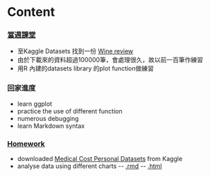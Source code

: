 # Content
### [當週課堂](https://github.com/richlay/Rlanguage/tree/master/week_3/course)
- 至Kaggle Datasets 找到一份 [Wine review](https://www.kaggle.com/zynicide/wine-reviews)
- 由於下載來的資料超過100000筆，會處理很久，故以前一百筆作練習
- 用R 內建的datasets library 的plot function做練習
### 回家進度
- learn ggplot
- practice the use of different function
- numerous debugging
- learn Markdown syntax
### [Homework](https://github.com/richlay/Rlanguage/tree/master/week_3/hw)
- downloaded [Medical Cost Personal Datasets](https://www.kaggle.com/mirichoi0218/insurance) from Kaggle
- analyse data using different charts
-- [.rmd]()
-- [.html](https://richlay.github.io/Rlanguage/week_3/hw/insurancedata.html)

